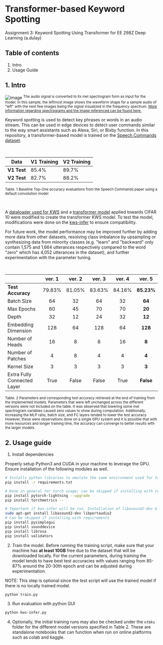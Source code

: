 # Transformer-based Keyword Spotting
Assignment 3: Keyword Spotting Using Transformer for EE 298Z Deep Learning (a.dulay)

## Table of contents
1. Intro
2. Usage Guide

## 1. Intro
![image](https://user-images.githubusercontent.com/43136926/170849779-acd83e41-a35d-438d-abac-52af76eeb56d.png)
<sup>The audio signal is converted to its mel spectrogram form as input for the model. In this sample, the leftmost image shows the waveform shape for a sample audio of "left" with the next few images being the signal visualized in the frequency spectrum. <a href="https://github.com/izzajalandoni/Deep-Learning-Helper/blob/main/Notes/Homework_3.pdf">More information regarding spectrograms and the image referenced can be found here.</a></sup>

Keyword spotting is used to detect key phrases or words in an audio stream. This can be used in edge devices to detect user commands similar to the way smart assistants such as Alexa, Siri, or Bixby function. In this repository, a transformer-based model is trained on the [Speech Commands dataset](https://arxiv.org/pdf/1804.03209.pdf). 

<br/>

| Data     | V1 Training | V2 Training |
|----------|-------------|-------------|
| **V1 Test**  | 85.4%       | 89.7%       |
| **V2 Test**  | 82.7%       | 88.2%       |

<sup>Table. 1 Baseline Top-One accuracy evaluations from the Speech Commands paper using a default convolution model</sup>

<br/>

A [dataloader used for KWS](https://github.com/roatienza/Deep-Learning-Experiments/blob/master/versions/2022/supervised/python/kws_demo.ipynb) and a [transformer model](https://github.com/roatienza/Deep-Learning-Experiments/blob/master/versions/2022/transformer/python/transformer_demo.ipynb) applied towards CIFAR 10 were modified to create the transformer KWS model. To test the model, modifications were done on the [kws-infer](https://github.com/roatienza/Deep-Learning-Experiments/blob/master/versions/2022/supervised/python/kws-infer.py) to ensure compatibility.

For future work, the model performance may be improved further by adding more data from other datasets, resolving class imbalance by upsampling or synthesizing data from minority classes (e.g. "learn" and "backward" only contain 1,575 and 1,664 utterances respectively compared to the word "zero" which has 4,052 utterances in the dataset), and further experimentation with the parameter tuning. 

<br/>

|                             | ver. 1 | ver. 2 | ver. 3 | ver. 4 | ver. 5     |
|-----------------------------|:------:|:------:|:------:|:------:|:----------:|
| **Test Accuracy**               | 79.83% | 81.05% | 83.63% | 84.16% | **85.23%** |
| Batch Size                  | 64     | 32     | 64     | 32     | **64**     |
| Max Epochs                  | 60     | 45     | 70     | 70     | **20**     |
| Depth                       | 32     | 12     | 24     | 32     | **12**     |
| Embedding Dimension         | 128    | 64     | 128    | 64     | **128**    |
| Number of Heads             | 16     | 8      | 8      | 16     | **8**      |
| Number of Patches           | 4      | 8      | 4      | 4      | **4**      |
| Kernel Size                 | 3      | 3      | 3      | 3      | **3**      |
| Extra Fully Connected Layer | True   | False  | False  | True   | **False**  |

<sup>Table. 2 Parameters and corresponding test accuracy retrieved at the end of training from the implemented models. Parameters that were left unchanged across the different versions were not included on the table. It was observed that lowering some mel spectrogram variables caused zero values to show during computation. Additionally, increasing the MLP ratio, batch size, and FC layers tended to lower the test accuracy. However, these were observations done on a single GPU system and it is possible that with more resources and longer training time, the accuracy can converge to better results with the larger models.</sup>

## 2. Usage guide

1. Install dependencies

Properly setup Python3 and CUDA in your machine to leverage the GPU. Ensure installation of the following modules as well.

```bash
# Installs python libraries to emulate the same environment used for training.
pip install -r requirements.txt
```

```bash
# Done in general for torch usage; can be skipped if installing with requirements
pip install pytorch-lightning --upgrade
pip install torchmetrics --
```

```bash
# Important if kws-infer will be run. Installation of libasound2-dev & libportaudio2 is optional on Windows
sudo apt-get install libasound2-dev libportaudio2 
# Can be skipped if installing with requirements
pip install pysimplegui
pip install sounddevice 
pip install librosa
pip install validators
```

2. Train the model. Before running the training script, make sure that your machine has **at least 10GB** free due to the dataset that will be downloaded locally. For the current parameters, during training the model tends to have best test accuracies with values ranging from 85-87% around the 20-30th epoch and can be adjusted during experimentation.

NOTE: This step is optional since the test script will use the trained model if there is no locally trained model.

```bash
python train.py
```

3. Run evaluation with python GUI
```bash
python kws-infer.py
```

4. Optionally, the initial training runs may also be checked under the `ntbks` folder for the different model versions specified in Table 2. These are standalone notebooks that can function when run on online platforms such as colab and kaggle.
